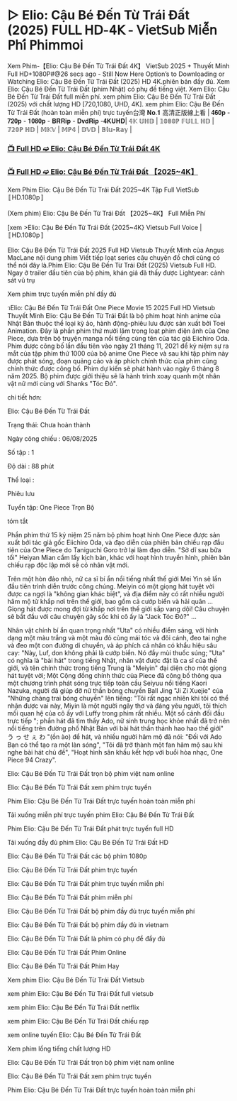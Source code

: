 # ▷ Elio: Cậu Bé Đến Từ Trái Đất (2025) 𝖥𝖴𝖫𝖫 𝖧𝖣-𝟦𝖪 - 𝖵𝗂𝖾𝗍𝖲𝗎𝖻 𝖬𝗂𝖾̂̃𝗇 𝖯𝗁𝗂́ 𝖯𝗁𝗂𝗆𝗆𝗈𝗂

Xem Phim-【Elio: Cậu Bé Đến Từ Trái Đất 4K】 VietSub 2025 + Thuyết Minh Full HD+1080P#@26 secs ago - Still Now Here Option’s to Downloading or Watching Elio: Cậu Bé Đến Từ Trái Đất (2025) HD 4K.phiên bản đầy đủ. Xem Elio: Cậu Bé Đến Từ Trái Đất (phim Nhật) có phụ đề tiếng việt. Xem Elio: Cậu Bé Đến Từ Trái Đất full miễn phí. xem phim Elio: Cậu Bé Đến Từ Trái Đất (2025) với chất lượng HD [720,1080, UHD, 4K]. xem phim Elio: Cậu Bé Đến Từ Trái Đất (hoàn toàn miễn phí) trực tuyến台灣 𝐍𝐨.𝟏 高清正版線上看 | 𝟒𝟔𝟎𝐩 - 𝟕𝟐𝟎𝐩 - 𝟏𝟎𝟖𝟎𝐩 - 𝐁𝐑𝐑𝐢𝐩 - 𝐃𝐯𝐝𝐑𝐢𝐩 -𝟒𝐊𝐔𝐇𝐃| 𝟜𝕂 𝕌ℍ𝔻 | 𝟙𝟘𝟠𝟘ℙ 𝔽𝕌𝕃𝕃 ℍ𝔻 | 𝟟𝟚𝟘ℙ ℍ𝔻 | 𝕄𝕂𝕍 | 𝕄ℙ𝟜 | 𝔻𝕍𝔻 | 𝔹𝕝𝕦-ℝ𝕒𝕪 |

### [📺 Full HD ➫️ Elio: Cậu Bé Đến Từ Trái Đất 4K](https://t.co/9y9GJVzLxj)

### [📺 Full HD ➫️ Elio: Cậu Bé Đến Từ Trái Đất 【2025~4K】](https://t.co/9y9GJVzLxj)

Xem Phim Elio: Cậu Bé Đến Từ Trái Đất 2025~4K Tập Full VietSub 〚HD.1080p〛

(Xem phim) Elio: Cậu Bé Đến Từ Trái Đất 【2025~4K】 Full Miễn Phí

[xem >Elio: Cậu Bé Đến Từ Trái Đất {2025~4K} Vietsub Full Voice | 〚HD.1080p〛

Elio: Cậu Bé Đến Từ Trái Đất 2025 Full HD Vietsub Thuyết Minh của Angus MacLane nội dung phim Viết tiếp loạt series câu chuyện đồ chơi cũng có thể nói đây là.Phim Elio: Cậu Bé Đến Từ Trái Đất (2025) Vietsub Full HD. Ngay ở trailer đầu tiên của bộ phim, khán giả đã thấy được Lightyear: cảnh sát vũ trụ

Xem phim trực tuyến miễn phí đầy đủ

วElio: Cậu Bé Đến Từ Trái Đất One Piece Movie 15 2025 Full HD Vietsub Thuyết Minh Elio: Cậu Bé Đến Từ Trái Đất là bộ phim hoạt hình anime của Nhật Bản thuộc thể loại kỳ ảo, hành động-phiêu lưu được sản xuất bởi Toei Animation. Đây là phần phim thứ mười lăm trong loạt phim điện ảnh của One Piece, dựa trên bộ truyện manga nổi tiếng cùng tên của tác giả Eiichiro Oda. Phim được công bố lần đầu tiên vào ngày 21 tháng 11, 2021 để kỷ niệm sự ra mắt của tập phim thứ 1000 của bộ anime One Piece và sau khi tập phim này được phát sóng, đoạn quảng cáo và áp phích chính thức của phim cũng chính thức được công bố. Phim dự kiến sẽ phát hành vào ngày 6 tháng 8 năm 2025. Bộ phim được giới thiệu sẽ là hành trình xoay quanh một nhân vật nữ mới cùng với Shanks "Tóc Đỏ".

chi tiết hơn:

Elio: Cậu Bé Đến Từ Trái Đất

Trạng thái: Chưa hoàn thành

Ngày công chiếu : 06/08/2025

Số tập : 1

Độ dài : 88 phút

Thể loại :

Phiêu lưu

Tuyển tập: One Piece Trọn Bộ

tóm tắt

Phần phim thứ 15 kỷ niệm 25 năm bộ phim hoạt hình One Piece được sản xuất bởi tác giả gốc Eiichiro Oda, và đạo diễn của phiên bản chiếu rạp đầu tiên của One Piece do Taniguchi Goro trở lại làm đạo diễn. "Sở dĩ sau bữa tối" Heiyan Mian cầm lấy kịch bản, khác với hoạt hình truyền hình, phiên bản chiếu rạp độc lập mới sẽ có nhân vật mới.

Trên một hòn đảo nhỏ, nữ ca sĩ bí ẩn nổi tiếng nhất thế giới Mei Yin sẽ lần đầu tiên trình diễn trước công chúng. Meiyin có một giọng hát tuyệt vời được ca ngợi là "không gian khác biệt", và địa điểm này có rất nhiều người hâm mộ từ khắp nơi trên thế giới, bao gồm cả cướp biển và hải quân ... Giọng hát được mong đợi từ khắp nơi trên thế giới sắp vang dội! Câu chuyện sẽ bắt đầu với câu chuyện gây sốc khi cô ấy là "Jack Tóc Đỏ?" ...

Nhân vật chính bí ẩn quan trọng nhất "Uta" có nhiều điểm sáng, với hình dạng một màu trắng và một màu đỏ cùng mái tóc và đôi cánh, đeo tai nghe và đeo một con đường di chuyển, và áp phích cá nhân có khẩu hiệu sâu cay: "Này, Luf, don không phải là cướp biển. Nó đầy mùi thuốc súng; "Uta" có nghĩa là "bài hát" trong tiếng Nhật, nhân vật được đặt là ca sĩ của thế giới, và tên chính thức trong tiếng Trung là "Meiyin" đại diện cho một giọng hát tuyệt vời; Một Cộng đồng chính thức của Piece đã công bố thông qua một chương trình phát sóng trực tiếp toàn cầu Seiyuu nổi tiếng Kaori Nazuka, người đã giúp đỡ nữ thần bóng chuyền Ball Jing "Ji Zi Xuejie" của "Những chàng trai bóng chuyền" lên tiếng: "Tôi rất ngạc nhiên khi tôi có thể nhận được vai này, Miyin là một người ngây thơ và đáng yêu người, tôi thích mối quan hệ của cô ấy với Luffy trong phim rất nhiều. Một số cảnh đối đầu trực tiếp "; phần hát đã tìm thấy Ado, nữ sinh trung học khỏe nhất đã trở nên nổi tiếng trên đường phố Nhật Bản với bài hát thần thánh hao hao thế giới" う っ せ ぇ わ "(ồn ào) để hát, và nhiều người hâm mộ đã nói: "Đối với Ado Bạn có thể tạo ra một làn sóng", "Tôi đã trở thành một fan hâm mộ sau khi nghe bài hát chủ đề", "Hoạt hình sân khấu kết hợp với buổi hòa nhạc, One Piece 94 Crazy".

Elio: Cậu Bé Đến Từ Trái Đất trọn bộ phim việt nam online

Elio: Cậu Bé Đến Từ Trái Đất xem phim trực tuyến

Phim Elio: Cậu Bé Đến Từ Trái Đất trực tuyến hoàn toàn miễn phí

Tải xuống miễn phí trực tuyến phim Elio: Cậu Bé Đến Từ Trái Đất

Phim Elio: Cậu Bé Đến Từ Trái Đất phát trực tuyến full HD

Tải xuống đầy đủ phim Elio: Cậu Bé Đến Từ Trái Đất HD

Elio: Cậu Bé Đến Từ Trái Đất các bộ phim 1080p

Elio: Cậu Bé Đến Từ Trái Đất phim trực tuyến

Elio: Cậu Bé Đến Từ Trái Đất phim trực tuyến miễn phí

Elio: Cậu Bé Đến Từ Trái Đất phim miễn phí

Elio: Cậu Bé Đến Từ Trái Đất bộ phim đầy đủ trực tuyến miễn phí

Elio: Cậu Bé Đến Từ Trái Đất bộ phim đầy đủ in vietnam

Elio: Cậu Bé Đến Từ Trái Đất là phim có phụ đề đầy đủ

Elio: Cậu Bé Đến Từ Trái Đất Phim Online

Elio: Cậu Bé Đến Từ Trái Đất Phim Hay

Xem phim Elio: Cậu Bé Đến Từ Trái Đất Vietsub

xem phim Elio: Cậu Bé Đến Từ Trái Đất full vietsub

xem phim Elio: Cậu Bé Đến Từ Trái Đất netflix

xem phim Elio: Cậu Bé Đến Từ Trái Đất chiếu rạp

xem online tuyến Elio: Cậu Bé Đến Từ Trái Đất

Xem phim lồng tiếng chất lượng HD

Elio: Cậu Bé Đến Từ Trái Đất trọn bộ phim việt nam online

Elio: Cậu Bé Đến Từ Trái Đất xem phim trực tuyến

Phim Elio: Cậu Bé Đến Từ Trái Đất trực tuyến hoàn toàn miễn phí
